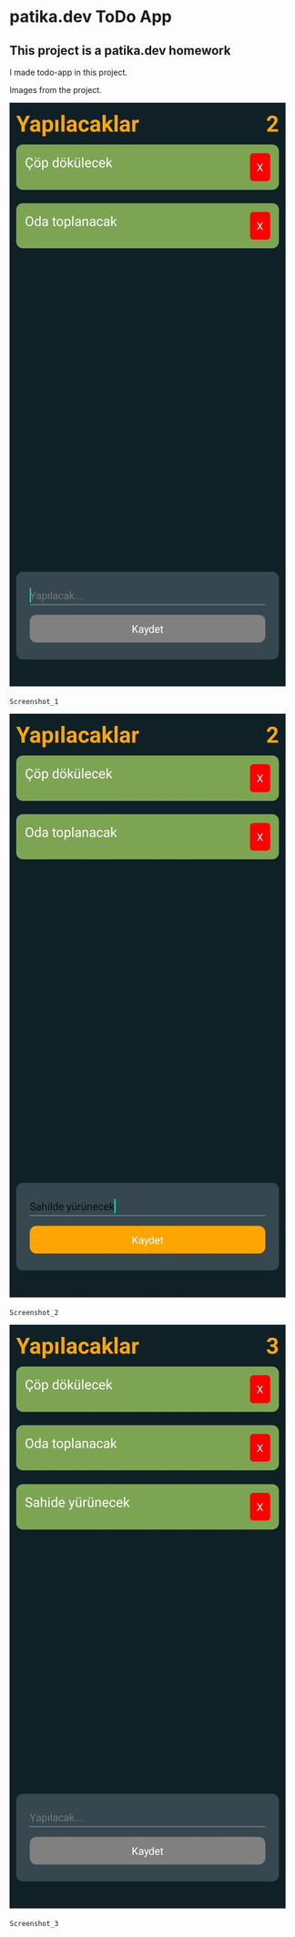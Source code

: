 # patika.dev ToDo App

## This project is a patika.dev homework
I made todo-app in this project.

Images from the project.

![Screenshot_1](./src/Assets/Images/Screenshot_1.jpg)

`Screenshot_1`

![Screenshot_2](./src/Assets/Images/Screenshot_2.jpg)

`Screenshot_2`

![Screenshot_3](./src/Assets/Images/Screenshot_3.jpg)

`Screenshot_3`